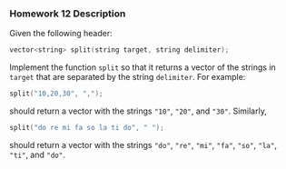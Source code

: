 ### Homework 12 Description

Given the following header:

```cpp
vector<string> split(string target, string delimiter);
```

Implement the function `split` so that it returns a vector of the strings in `target` that are separated by the string `delimiter`. For example:

```cpp
split("10,20,30", ",");
```

should return a vector with the strings `"10"`, `"20"`, and `"30"`. Similarly,

```cpp
split("do re mi fa so la ti do", " ");
```

should return a vector with the strings `"do"`, `"re"`, `"mi"`, `"fa"`, `"so"`, `"la"`, `"ti"`, and `"do"`.
